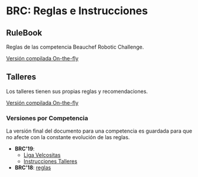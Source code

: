 # BRC: Reglas e Instrucciones

## RuleBook

Reglas de las competencia Beauchef Robotic Challenge.

[Versión compilada On-the-fly](https://latexonline.cc/compile?git=https%3A%2F%2Fgithub.com%2FBeauchefRoboticsChallenge%2FRuleBook&target=rules.tex&command=pdflatex&trackId=1535068395693)

## Talleres

Los talleres tienen sus propias reglas y recomendaciones.

[Versión compilada On-the-fly](https://latexonline.cc/compile?git=https%3A%2F%2Fgithub.com%2FBeauchefRoboticsChallenge%2FRuleBook&target=workshops.tex&command=pdflatex&trackId=1535068395693)

### Versiones por Competencia
La versión final del documento para una competencia es guardada para que no afecte con la constante evolución de las reglas.


* **BRC'19**: 
  * [Liga Velcositas](https://github.com/BeauchefRoboticsChallenge/BRC2019/blob/master/documentos/bases_competencia.pdf)
  * [Instrucciones Talleres](https://github.com/BeauchefRoboticsChallenge/BRC2019/blob/master/documentos/talleres_instrucciones.pdf)
* **BRC'18**: [reglas](https://github.com/BeauchefRoboticsChallenge/BRC2018/blob/master/documentos/Bases%20BRC%6018.pdf)